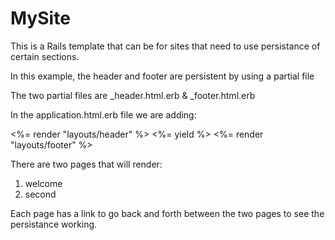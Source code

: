 # MySite

This is a Rails template that can be for sites that need to use persistance of certain sections.

In this example, the header and footer are persistent by using a partial file

The two partial files are _header.html.erb &  _footer.html.erb

In the application.html.erb file we are adding:
<body>
  <%= render "layouts/header" %>
    <%= yield %>
  <%= render "layouts/footer" %>  
  </body>

There are two pages that will render: 
1. welcome
2. second

Each page has a link to go back and forth between the two pages to see the persistance working.
